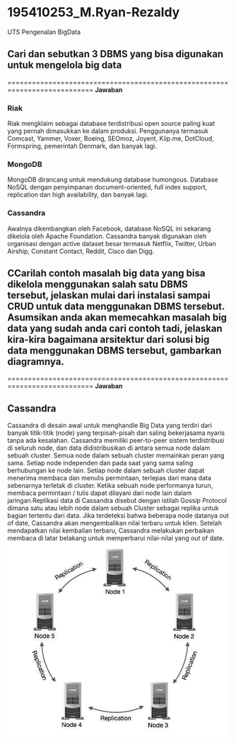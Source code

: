 # 195410253_M.Ryan-Rezaldy
UTS Pengenalan BigData
## Cari dan sebutkan 3 DBMS yang bisa digunakan untuk mengelola big data
===========================================================================
**Jawaban**
### Riak
Riak mengklaim sebagai database terdistribusi open source paling kuat yang pernah dimasukkan ke dalam produksi. Penggunanya termasuk Comcast, Yammer, Voxer, Boeing, SEOmoz, Joyent, Kiip.me, DotCloud, Formspring, pemerintah Denmark, dan banyak lagi.
### MongoDB
MongoDB dirancang untuk mendukung database humongous. Database NoSQL dengan penyimpanan document-oriented, full index support, replication dan high availability, dan banyak lagi.
### Cassandra
Awalnya dikembangkan oleh Facebook, database NoSQL ini sekarang dikelola oleh Apache Foundation. Cassandra banyak digunakan oleh organisasi dengan active dataset besar termasuk Netflix, Twitter, Urban Airship, Constant Contact, Reddit, Cisco dan Digg.
## CCarilah contoh masalah big data yang bisa dikelola menggunakan salah satu DBMS tersebut, jelaskan mulai dari instalasi sampai CRUD untuk data menggunakan DBMS tersebut. Asumsikan anda akan memecahkan masalah big data yang sudah anda cari contoh tadi, jelaskan kira-kira bagaimana arsitektur dari solusi big data menggunakan DBMS tersebut, gambarkan diagramnya.
===========================================================================
**Jawaban**
## Cassandra
Cassandra di desain awal untuk menghandle Big Data yang terdiri dari banyak titik-titik (node) yang terpisah-pisah dan saling bekerjasama nyaris tanpa ada kesalahan.
Cassandra memiliki peer-to-peer sistem terdistribusi di seluruh node, dan data didistribusikan di antara semua node dalam sebuah cluster.
Semua node dalam sebuah cluster memainkan peran yang sama. Setiap node independen dan pada saat yang sama saling berhubungan ke node lain.
Setiap node dalam sebuah cluster dapat menerima membaca dan menulis permintaan, terlepas dari mana data sebenarnya terletak di cluster.
Ketika sebuah node performanya turun, membaca permintaan / tulis dapat dilayani dari node lain dalam jaringan.Replikasi data di Cassandra disebut dengan istilah Gossip Protocol dimana satu atau lebih node dalam sebuah Cluster sebagai replika untuk bagian tertentu dari data. Jika terdeteksi bahwa beberapa node datanya out of date, Cassandra akan mengembalikan nilai terbaru untuk klien. Setelah mendapatkan nilai kembalian terbaru, Cassandra melakukan perbaikan membaca di latar belakang untuk memperbarui nilai-nilai yang out of date.
![gambar](Gambar.png)

